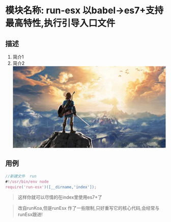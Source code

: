#  模块名称: run-esx 以babel->es7+支持最高特性,执行引导入口文件
## 描述
1. 简介1
2. 简介2
![my love](./logo.png)
## 用例
``` javascript
//新建文件  run
#!/usr/bin/env node
require('run-esx')([__dirname,'index']);
```
> 这样你就可以尽情的在index里使用es7+了

> 改自runKoa,但是runEsx 作了一些限制,只好重写它的核心代码,会经常与runEsx跟进!